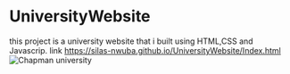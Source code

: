 # UniversityWebsite
this project is a university website that i built using HTML,CSS and Javascrip. link https://silas-nwuba.github.io/UniversityWebsite/Index.html 
![Chapman university](https://user-images.githubusercontent.com/98173143/177221366-38ff96ff-3d48-4b93-a227-13f715884f69.PNG)

